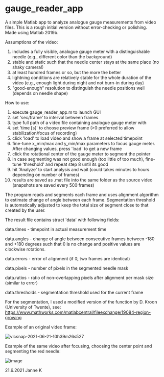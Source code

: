 # gauge_reader_app
A simple Matlab app to analyze analogue gauge measurements from video files. This is a rough initial version without error-checking or polishing. Made using Matlab 2019b.

Assumptions of the video:
1. includes a fully visible, analogue gauge meter with a distinguishable needle (e.g., different color than the background)
2. stable and static such that the needle center stays at the same place (no shaky camera!)
3. at least hundred frames or so, but the more the better
4. lightning conditions are relatively stable for the whole duration of the video (e.g., enough light during night and not burn-in during day)
5. "good-enough" resolution to distinguish the needle positions well (depends on needle shape)

How to use:

1. execute gauge_reader_app.m to launch GUI
2. set 'sec/frame' to interval between frames
4. type full path of a video file containing analogue gauge meter with 
5. set 'time [s]' to choose preview frame (>0 preferred to allow stabilization/focus of recording)
6. click 'load' to load video and show a frame at selected timepoint
7. fine-tune x_min/max and y_min/max parameters to focus gauge meter. After changing values, press 'load' to get a new frame
8. click the rotational center of the gauge meter to segment the pointer
9. in case segmenting was not good enough (too little of too much), fine-tune 'threshold' and repeat step 8 until its good
10. hit 'Analyze' to start analysis and wait (could takes minutes to hours depending on number of frames)
11. results are saved as .mat file into the same folder as the source video (snapshots are saved every 500 frames)

The program reads and segments each frame and uses alignment algorithm to estimate change of angle between each frame. Segmentation threshold is automatically adjusted to keep the total size of segment close to that created by the user.

The result file contains struct 'data' with following fields:

data.times  - timepoint in actual measurement time

data.angles  -  change of angle between consecutive frames between -180 and +180 degrees such that 0 is no change and positive values are clockwise rotations.

data.errors  -  error of alignment (if 0, two frames are identical)

data.pixels - number of pixels in the segmented needle mask

data.ratios  - ratio of non-overlapping pixels after alignment per mask size (similar to error)

data.thresholds  - segmentation threshold used for the current frame


For the segmentation, I used a modified version of the function by D. Kroon (University of Twente), see: https://www.mathworks.com/matlabcentral/fileexchange/19084-region-growing


Example of an original video frame:

![vlcsnap-2021-06-21-10h39m26s527](https://user-images.githubusercontent.com/17804946/122725067-4b3d8500-d27d-11eb-94fa-b5b846b84b34.png)

Example of the same video after focusing, choosing the center point and segmenting the red needle:

![image](https://user-images.githubusercontent.com/17804946/122724853-06b1e980-d27d-11eb-8d31-2cda3ea25bdf.png)



21.6.2021 Janne K

